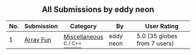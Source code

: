 ﻿<div align="center">

## All Submissions by eddy neon

</div>

No.  | Submission | Category | By   | User Rating
---- | ---------- | -------- | ---- | -----------
1 | [Array Fun<br />](https://github.com/Planet-Source-Code/eddy-neon-array-fun__3-2871) | [Miscellaneous<br /><sup>C / C++</sup>](../ByCategory/miscellaneous__3-1.md) | eddy neon | 5.0 (35 globes from 7 users)
